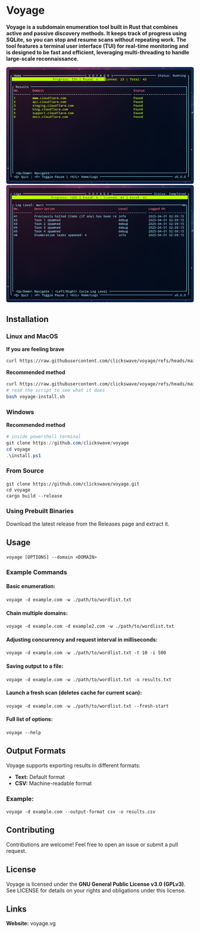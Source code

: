 # Voyage

**Voyage is a subdomain enumeration tool built in Rust that combines active and passive discovery methods. It keeps track of progress using SQLite, so you can stop and resume scans without repeating work. The tool features a terminal user interface (TUI) for real-time monitoring and is designed to be fast and efficient, leveraging multi-threading to handle large-scale reconnaissance.**

![Voyage SS1](https://github.com/clickswave/voyage/blob/main/voyage-ss1.png?raw=true)
![Voyage SS2](https://github.com/clickswave/voyage/blob/main/voyage-ss2.png?raw=true)

## Installation

### Linux and MacOS
**If you are feeling brave**
```bash
curl https://raw.githubusercontent.com/clickswave/voyage/refs/heads/main/install.sh | bash
```
**Recommended method**
```bash
curl https://raw.githubusercontent.com/clickswave/voyage/refs/heads/main/install.sh -o voyage-install.sh
# read the script to see what it does
bash voyage-install.sh
```

### Windows
**Recommended method**
```powershell
# inside powershell terminal
git clone https://github.com/clickswave/voyage
cd voyage
.\install.ps1
```

### From Source

```
git clone https://github.com/clickswave/voyage.git
cd voyage
cargo build --release
```

### Using Prebuilt Binaries

Download the latest release from the Releases page and extract it.

## Usage

```
voyage [OPTIONS] --domain <DOMAIN>
```

### Example Commands

#### Basic enumeration:
```
voyage -d example.com -w ./path/to/wordlist.txt
```

#### Chain multiple domains:
```
voyage -d example.com -d example2.com -w ./path/to/wordlist.txt
```

#### Adjusting concurrency and request interval in milliseconds:
```
voyage -d example.com -w ./path/to/wordlist.txt -t 10 -i 500 
```

#### Saving output to a file:
```
voyage -d example.com -w ./path/to/wordlist.txt -o results.txt
```

#### Launch a fresh scan (deletes cache for current scan):
```
voyage -d example.com -w ./path/to/wordlist.txt --fresh-start
```

#### Full list of options:
```
voyage --help
```

## Output Formats

Voyage supports exporting results in different formats:
* **Text:** Default format
* **CSV:** Machine-readable format

### Example:

```
voyage -d example.com --output-format csv -o results.csv
```

## Contributing

Contributions are welcome! Feel free to open an issue or submit a pull request.

## License

Voyage is licensed under the **GNU General Public License v3.0 (GPLv3)**. See LICENSE for details on your rights and obligations under this license.

## Links

**Website:** voyage.vg
